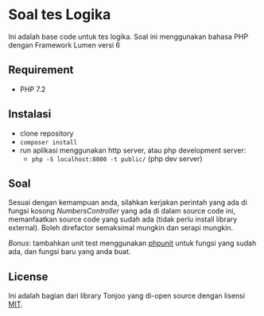 # Soal tes Logika

Ini adalah base code untuk tes logika. Soal ini menggunakan bahasa PHP dengan Framework Lumen versi 6

## Requirement

- PHP 7.2

## Instalasi

- clone repository
- `composer install`
- run aplikasi menggunakan http server, atau php development server:
  - `php -S localhost:8000 -t public/` (php dev server)

## Soal

Sesuai dengan kemampuan anda, silahkan kerjakan perintah yang ada di fungsi kosong *NumbersController* yang ada di dalam source code ini, memanfaatkan source code yang sudah ada (tidak perlu install library external). Boleh direfactor semaksimal mungkin dan serapi mungkin.

*Bonus*: tambahkan unit test menggunakan [phpunit](https://phpunit.de/) untuk fungsi yang sudah ada, dan fungsi baru yang anda buat.

## License

Ini adalah bagian dari library Tonjoo yang di-open source dengan lisensi [MIT](https://opensource.org/licenses/MIT).
